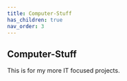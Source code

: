```yaml
---
title: Computer-Stuff
has_children: true
nav_order: 3
---
```


## Computer-Stuff
This is for my more IT focused projects.
